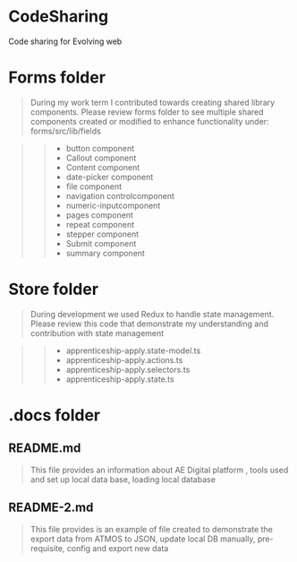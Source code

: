 # CodeSharing
Code sharing for Evolving web

# Forms folder

> During my work term I contributed towards creating shared library components. Please review forms folder to see multiple shared components created or modified to enhance functionality under: forms/src/lib/fields

>> * button component
>> * Callout component
>> * Content component
>> * date-picker component
>> * file component
>> * navigation controlcomponent
>> * numeric-inputcomponent
>> * pages component
>> * repeat component
>> * stepper component
>> * Submit component
>> * summary component


# Store folder

> During development we used Redux to handle state management. Please review this code that demonstrate my understanding and contribution with state management

>> * apprenticeship-apply.state-model.ts
>> * apprenticeship-apply.actions.ts
>> * apprenticeship-apply.selectors.ts
>> * apprenticeship-apply.state.ts

# .docs folder

## README.md
> This file provides an information about AE Digital platform , tools used and set up local data base, loading local database

## README-2.md
> This file provides is an example of file created to demonstrate the export data from ATMOS to JSON, update local DB manually, pre-requisite, config and export new data


